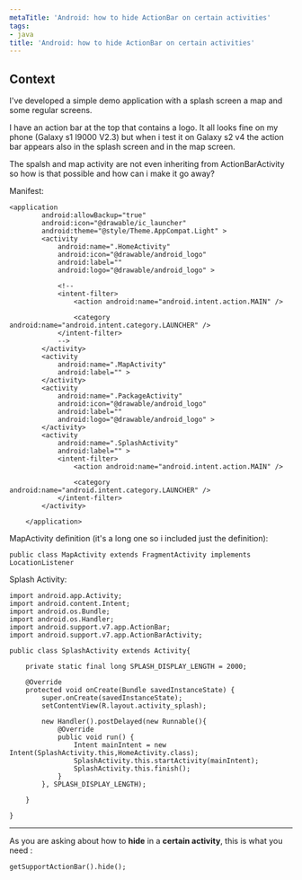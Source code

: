 ```yaml
---
metaTitle: 'Android: how to hide ActionBar on certain activities'
tags:
- java
title: 'Android: how to hide ActionBar on certain activities'
---
```


## Context

I've developed a simple demo application with a splash screen a map and some regular screens.


I have an action bar at the top that contains a logo. It all looks fine on my phone (Galaxy s1 I9000 V2.3) but when i test it on Galaxy s2 v4 the action bar appears also in the splash screen and in the map screen.


The spalsh and map activity are not even inheriting from ActionBarActivity so how is that possible and how can i make it go away?


Manifest:



```
<application
        android:allowBackup="true"
        android:icon="@drawable/ic_launcher"
        android:theme="@style/Theme.AppCompat.Light" >
        <activity
            android:name=".HomeActivity"
            android:icon="@drawable/android_logo"
            android:label=""
            android:logo="@drawable/android_logo" >

            <!--
            <intent-filter>
                <action android:name="android.intent.action.MAIN" />

                <category android:name="android.intent.category.LAUNCHER" />
            </intent-filter>
            -->
        </activity>
        <activity
            android:name=".MapActivity"
            android:label="" >
        </activity>
        <activity
            android:name=".PackageActivity"
            android:icon="@drawable/android_logo"
            android:label=""
            android:logo="@drawable/android_logo" >
        </activity>
        <activity
            android:name=".SplashActivity"
            android:label="" >
            <intent-filter>
                <action android:name="android.intent.action.MAIN" />

                <category android:name="android.intent.category.LAUNCHER" />
            </intent-filter>
        </activity>

    </application>

```

MapActivity definition (it's a long one so i included just the definition):



```
public class MapActivity extends FragmentActivity implements LocationListener

```

Splash Activity:



```
import android.app.Activity;
import android.content.Intent;
import android.os.Bundle;
import android.os.Handler;
import android.support.v7.app.ActionBar;
import android.support.v7.app.ActionBarActivity;

public class SplashActivity extends Activity{

    private static final long SPLASH_DISPLAY_LENGTH = 2000;

    @Override
    protected void onCreate(Bundle savedInstanceState) {
        super.onCreate(savedInstanceState);
        setContentView(R.layout.activity_splash);

        new Handler().postDelayed(new Runnable(){
            @Override
            public void run() {
                Intent mainIntent = new Intent(SplashActivity.this,HomeActivity.class);
                SplashActivity.this.startActivity(mainIntent);
                SplashActivity.this.finish();
            }
        }, SPLASH_DISPLAY_LENGTH);

    }

}

```


---

As you are asking about how to **hide** in a **certain activity**, this is what you need :



```
getSupportActionBar().hide(); 

```
